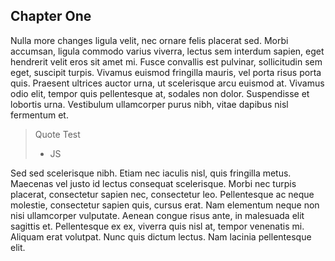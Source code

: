 ## Chapter One
Nulla more changes ligula velit, nec ornare felis placerat sed. Morbi accumsan, ligula commodo varius viverra, lectus sem interdum sapien, eget hendrerit velit eros sit amet mi. Fusce convallis est pulvinar, sollicitudin sem eget, suscipit turpis. Vivamus euismod fringilla mauris, vel porta risus porta quis. Praesent ultrices auctor urna, ut scelerisque arcu euismod at. Vivamus odio elit, tempor quis pellentesque at, sodales non dolor. Suspendisse et lobortis urna. Vestibulum ullamcorper purus nibh, vitae dapibus nisl fermentum et.

> Quote
> Test
> - JS

Sed sed scelerisque nibh. Etiam nec iaculis nisl, quis fringilla metus. Maecenas vel justo id lectus consequat scelerisque. Morbi nec turpis placerat, consectetur sapien nec, consectetur leo. Pellentesque ac neque molestie, consectetur sapien quis, cursus erat. Nam elementum neque non nisi ullamcorper vulputate. Aenean congue risus ante, in malesuada elit sagittis et. Pellentesque ex ex, viverra quis nisl at, tempor venenatis mi. Aliquam erat volutpat. Nunc quis dictum lectus. Nam lacinia pellentesque elit.